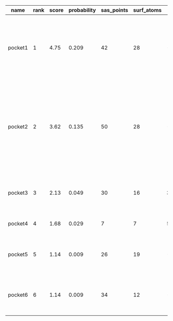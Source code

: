 | **name** | **rank** | **score** | **probability** | **sas_points** | **surf_atoms** | **center_x** | **center_y** | **center_z** | **residue_ids**                                                            | **surf_atom_ids**                                                                                                                          |
|----------|----------|-----------|-----------------|----------------|----------------|--------------|--------------|--------------|----------------------------------------------------------------------------|--------------------------------------------------------------------------------------------------------------------------------------------|
| pocket1  | 1        | 4.75      | 0.209           | 42             | 28             | -4.9089      | 53.4784      | 12.3273      | A_38 A_39 A_41 A_42 A_44 A_53 A_57 A_60 A_61 A_63 A_64 A_65 C_10 C_12 C_9  | 264 274 276 278 279 282 297 301 303 304 305 326 398 421 422 425 427 448 449 450 455 458 466 469 480 866 874 890                            |
| pocket2  | 2        | 3.62      | 0.135           | 50             | 28             | -3.3715      | 50.2756      | -0.0869      | A_42 C_36 C_38 C_39 C_41 C_42 C_44 C_53 C_57 C_60 C_61 C_63 C_64 C_65 C_76 | 305 1063 1069 1079 1081 1083 1084 1087 1102 1105 1106 1108 1109 1110 1127 1129 1201 1218 1219 1222 1250 1251 1252 1257 1260 1271 1282 1378 |
| pocket3  | 3        | 2.13      | 0.049           | 30             | 16             | 3.3371       | 60.1769      | 23.5914      | A_33 A_35 A_48 A_67 A_69 A_70 A_81 E_72 E_76                               | 224 225 226 248 251 360 497 518 520 530 627 629 1548 1550 1551 1574                                                                        |
| pocket4  | 4        | 1.68      | 0.029           | 7              | 7              | 5.9044       | 49.7407      | 12.1070      | A_14 A_19 A_36 A_41 A_90                                                   | 100 130 261 290 702 704 705                                                                                                                |
| pocket5  | 5        | 1.14      | 0.009           | 26             | 19             | -6.3543      | 48.3820      | 21.4953      | A_4 A_6 A_63 A_64 A_76 A_77 A_8 A_80 A_82                                  | 27 41 43 46 47 49 54 461 462 471 472 473 571 586 588 590 593 616 639                                                                       |
| pocket6  | 6        | 1.14      | 0.009           | 34             | 12             | -14.4846     | 50.8913      | -2.4137      | C_11 C_14 C_19 C_36 C_38 C_41 C_66 C_83 C_85 C_87                          | 882 905 935 1066 1075 1076 1095 1291 1292 1447 1466 1480                                                                                   |
